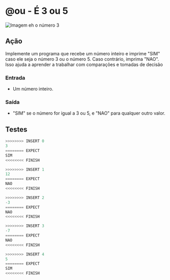 # @ou - É 3 ou 5

![Imagem eh o número 3](cover.jpg)

## Ação

Implemente um programa que recebe um número inteiro e imprime "SIM" caso ele seja o número 3 ou o número 5. Caso contrário, imprima "NAO". Isso ajuda a aprender a trabalhar com comparações e tomadas de decisão

### Entrada

- Um número inteiro.

### Saída

- "SIM" se o número for igual a 3 ou 5, e "NAO" para qualquer outro valor.

## Testes

```py
>>>>>>>> INSERT 0
3
======== EXPECT
SIM
<<<<<<<< FINISH
```

```py
>>>>>>>> INSERT 1
12
======== EXPECT
NAO
<<<<<<<< FINISH
```

```py
>>>>>>>> INSERT 2
-3
======== EXPECT
NAO
<<<<<<<< FINISH
```

```py
>>>>>>>> INSERT 3
-7
======== EXPECT
NAO
<<<<<<<< FINISH
```

```py
>>>>>>>> INSERT 4
5
======== EXPECT
SIM
<<<<<<<< FINISH
```
